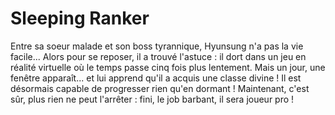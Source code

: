 # Sleeping Ranker
Entre sa soeur malade et son boss tyrannique, Hyunsung n'a pas la vie facile... Alors pour se reposer, il a trouvé l'astuce : il dort dans un jeu en réalité virtuelle où le temps passe cinq fois plus lentement. Mais un jour, une fenêtre apparaît... et lui apprend qu'il a acquis une classe divine ! Il est désormais capable de progresser rien qu'en dormant ! Maintenant, c'est sûr, plus rien ne peut l'arrêter : fini, le job barbant, il sera joueur pro !